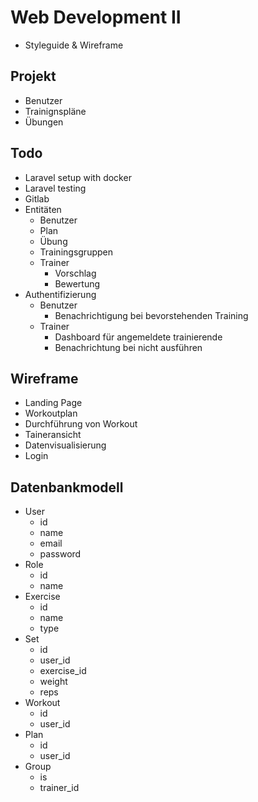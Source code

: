 # Web Development II

- Styleguide & Wireframe

## Projekt

- Benutzer
- Trainignspläne
- Übungen

## Todo

- Laravel setup with docker
- Laravel testing
- Gitlab
- Entitäten
    - Benutzer
    - Plan
    - Übung
    - Trainingsgruppen
    - Trainer
        - Vorschlag
        - Bewertung
- Authentifizierung
    - Benutzer
        - Benachrichtigung bei bevorstehenden Training
    - Trainer
        - Dashboard für angemeldete trainierende
        - Benachrichtung bei nicht ausführen


## Wireframe

- Landing Page
- Workoutplan
- Durchführung von Workout
- Taineransicht
- Datenvisualisierung
- Login

## Datenbankmodell

- User
  - id
  - name
  - email
  - password
- Role
  - id
  - name
- Exercise
  - id
  - name
  - type
- Set
  - id
  - user_id
  - exercise_id
  - weight
  - reps
- Workout
  - id
  - user_id
- Plan
  - id
  - user_id
- Group
  - is
  - trainer_id